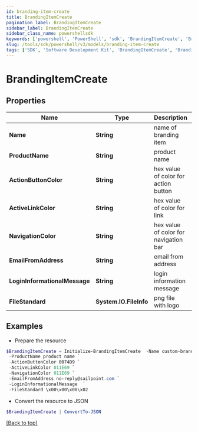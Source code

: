 ```yaml
---
id: branding-item-create
title: BrandingItemCreate
pagination_label: BrandingItemCreate
sidebar_label: BrandingItemCreate
sidebar_class_name: powershellsdk
keywords: ['powershell', 'PowerShell', 'sdk', 'BrandingItemCreate', 'BrandingItemCreate'] 
slug: /tools/sdk/powershell/v3/models/branding-item-create
tags: ['SDK', 'Software Development Kit', 'BrandingItemCreate', 'BrandingItemCreate']
---
```



# BrandingItemCreate

## Properties

Name | Type | Description | Notes
------------ | ------------- | ------------- | -------------
**Name** | **String** | name of branding item | [required]
**ProductName** | **String** | product name | [required]
**ActionButtonColor** | **String** | hex value of color for action button | [optional] 
**ActiveLinkColor** | **String** | hex value of color for link | [optional] 
**NavigationColor** | **String** | hex value of color for navigation bar | [optional] 
**EmailFromAddress** | **String** | email from address | [optional] 
**LoginInformationalMessage** | **String** | login information message | [optional] 
**FileStandard** | **System.IO.FileInfo** | png file with logo | [optional] 

## Examples

- Prepare the resource
```powershell
$BrandingItemCreate = Initialize-BrandingItemCreate  -Name custom-branding-item `
 -ProductName product name `
 -ActionButtonColor 0074D9 `
 -ActiveLinkColor 011E69 `
 -NavigationColor 011E69 `
 -EmailFromAddress no-reply@sailpoint.com `
 -LoginInformationalMessage  `
 -FileStandard \x00\x00\x00\x02
```

- Convert the resource to JSON
```powershell
$BrandingItemCreate | ConvertTo-JSON
```


[[Back to top]](#) 

